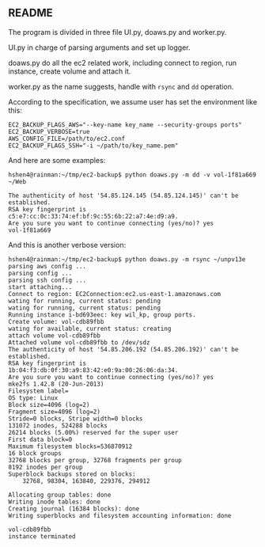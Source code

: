 README
------------------------


The program is divided in three file UI.py, doaws.py and worker.py.

UI.py in charge of parsing arguments and set up logger.

doaws.py do all the ec2 related work, including connect to region, run instance, create volume and attach it.

worker.py as the name suggests, handle with `rsync` and `dd` operation.

According to the specification, we assume user has set the environment like this:

	EC2_BACKUP_FLAGS_AWS="--key-name key_name --security-groups ports"
	EC2_BACKUP_VERBOSE=true
	AWS_CONFIG_FILE=/path/to/ec2.conf
	EC2_BACKUP_FLAGS_SSH="-i ~/path/to/key_name.pem"

And here are some examples:

    hshen4@rainman:~/tmp/ec2-backup$ python doaws.py -m dd -v vol-1f81a669 ~/Web
     
    The authenticity of host '54.85.124.145 (54.85.124.145)' can't be established.
    RSA key fingerprint is c5:e7:cc:0c:33:74:ef:bf:9c:55:6b:22:a7:4e:d9:a9.
    Are you sure you want to continue connecting (yes/no)? yes
    vol-1f81a669

And this is another verbose version:

    hshen4@rainman:~/tmp/ec2-backup$ python doaws.py -m rsync ~/unpv13e
    parsing aws config ...
    parsing config ...
    parsing ssh config ...
    start attaching...
    Connect to region: EC2Connection:ec2.us-east-1.amazonaws.com
    wating for running, current status: pending
    wating for running, current status: pending
    Running instance i-bd693eec: key wil_kp, group ports.
    Create volume: vol-cdb89fbb
    wating for available, current status: creating
    attach volume vol-cdb89fbb
    Attached volume vol-cdb89fbb to /dev/sdz
    The authenticity of host '54.85.206.192 (54.85.206.192)' can't be established.
    RSA key fingerprint is 1b:04:f3:db:0f:30:a9:83:42:e0:9a:00:26:06:da:34.
    Are you sure you want to continue connecting (yes/no)? yes
    mke2fs 1.42.8 (20-Jun-2013)
    Filesystem label=
    OS type: Linux
    Block size=4096 (log=2)
    Fragment size=4096 (log=2)
    Stride=0 blocks, Stripe width=0 blocks
    131072 inodes, 524288 blocks
    26214 blocks (5.00%) reserved for the super user
    First data block=0
    Maximum filesystem blocks=536870912
    16 block groups
    32768 blocks per group, 32768 fragments per group
    8192 inodes per group
    Superblock backups stored on blocks: 
     	32768, 98304, 163840, 229376, 294912
     
    Allocating group tables: done                            
    Writing inode tables: done                            
    Creating journal (16384 blocks): done
    Writing superblocks and filesystem accounting information: done 
     
    vol-cdb89fbb
    instance terminated
